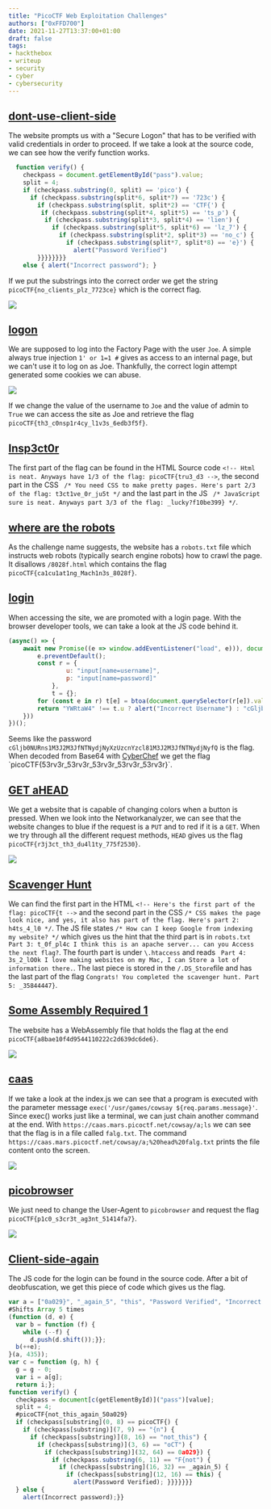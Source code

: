 ```yaml
---
title: "PicoCTF Web Exploitation Challenges"
authors: ["0xFFD700"]
date: 2021-11-27T13:37:00+01:00
draft: false
tags:
- hackthebox
- writeup
- security
- cyber
- cybersecurity
---
```


## [dont-use-client-side](https://play.picoctf.org/practice/challenge/66?category=1&page=1)

The website prompts us with a "Secure Logon" that has to be verified with valid credentials in order to proceed. If we take a look at the source code, we can see how the verify function works.

```javascript
  function verify() {
    checkpass = document.getElementById("pass").value;
    split = 4;
    if (checkpass.substring(0, split) == 'pico') {
      if (checkpass.substring(split*6, split*7) == '723c') {
        if (checkpass.substring(split, split*2) == 'CTF{') {
         if (checkpass.substring(split*4, split*5) == 'ts_p') {
          if (checkpass.substring(split*3, split*4) == 'lien') {
            if (checkpass.substring(split*5, split*6) == 'lz_7') {
              if (checkpass.substring(split*2, split*3) == 'no_c') {
                if (checkpass.substring(split*7, split*8) == 'e}') {
                  alert("Password Verified")
        }}}}}}}}
    else { alert("Incorrect password"); }
````
If we put the substrings into the correct order we get the string `picoCTF{no_clients_plz_7723ce}` which is the correct flag.

![](/images/picoctf-web1.png)


## [logon](https://play.picoctf.org/practice/challenge/46?category=1&page=1)

We are supposed to log into the Factory Page with the user `Joe`. A simple always true injection `1' or 1=1 #` gives as access to an internal page, but we can't use it to log on as Joe. Thankfully, the correct login attempt generated some cookies we can abuse.

![](/images/picoctf-web2.png)

If we change the value of the username to `Joe` and the value of admin to `True` we can access the site as Joe and retrieve the flag `picoCTF{th3_c0nsp1r4cy_l1v3s_6edb3f5f}`.

## [Insp3ct0r](https://play.picoctf.org/practice/challenge/18?category=1&page=1)

The first part of the flag can be found in the HTML Source code `<!-- Html is neat. Anyways have 1/3 of the flag: picoCTF{tru3_d3 -->`, the second part in the CSS `
/* You need CSS to make pretty pages. Here's part 2/3 of the flag: t3ct1ve_0r_ju5t */` and the last part in the JS `
/* JavaScript sure is neat. Anyways part 3/3 of the flag: _lucky?f10be399} */`.


## [where are the robots](https://play.picoctf.org/practice/challenge/4?category=1&page=1)

As the challenge name suggests, the website has a `robots.txt` file which instructs web robots (typically search engine robots) how to crawl the page. It disallows `/8028f.html` which contains the flag `picoCTF{ca1cu1at1ng_Mach1n3s_8028f}`.


## [login](https://play.picoctf.org/practice/challenge/200?category=1&page=1)

When accessing the site, we are promoted with a login page. With the browser developer tools, we can take a look at the JS code behind it.
```javascript
(async() => {
    await new Promise((e => window.addEventListener("load", e))), document.querySelector("form").addEventListener("submit", (e => {
        e.preventDefault();
        const r = {
                u: "input[name=username]",
                p: "input[name=password]"
            },
            t = {};
        for (const e in r) t[e] = btoa(document.querySelector(r[e]).value).replace(/=/g, "");
        return "YWRtaW4" !== t.u ? alert("Incorrect Username") : "cGljb0NURns1M3J2M3JfNTNydjNyXzUzcnYzcl81M3J2M3JfNTNydjNyfQ" !== t.p ? alert("Incorrect Password") : void alert(`Correct Password! Your flag is ${atob(t.p)}.`)
    }))
})();
```
Seems like the password `cGljb0NURns1M3J2M3JfNTNydjNyXzUzcnYzcl81M3J2M3JfNTNydjNyfQ` is the flag. When decoded from Base64 with [CyberChef](https://gchq.github.io/CyberChef/#recipe=From_Base64('A-Za-z0-9%2B/%3D',true)&input=Y0dsamIwTlVSbnMxTTNKMk0zSmZOVE55ZGpOeVh6VXpjbll6Y2w4MU0zSjJNM0pmTlROeWRqTnlmUQ) we get the flag `picoCTF{53rv3r_53rv3r_53rv3r_53rv3r_53rv3r}`.


## [GET aHEAD](https://play.picoctf.org/practice/challenge/132?category=1&page=1)

We get a website that is capable of changing colors when a button is pressed. When we look into the Networkanalyzer, we can see that the website changes to blue if the request is a `PUT` and to red if it is a `GET`. When we try through all the different request methods, `HEAD` gives us the flag `picoCTF{r3j3ct_th3_du4l1ty_775f2530}`. 

![](/images/picoctf-web3.png)


## [Scavenger Hunt](https://play.picoctf.org/practice/challenge/161?category=1&page=1)

We can find the first part in the HTML
`<!-- Here's the first part of the flag: picoCTF{t -->` and the second part in the CSS
`/* CSS makes the page look nice, and yes, it also has part of the flag. Here's part 2: h4ts_4_l0 */`. The JS file states `/* How can I keep Google from indexing my website? */` which gives us the hint that the third part is in 
`robots.txt` ` Part 3: t_0f_pl4c
 I think this is an apache server... can you Access the next flag?`. The fourth part is under `\.htaccess` and reads ` Part 4: 3s_2_lO0k
 I love making websites on my Mac, I can Store a lot of information there.`. The last piece is stored in the `/.DS_Store`file and has the last part of the flag `Congrats! You completed the scavenger hunt. Part 5: _35844447}`.


## [Some Assembly Required 1](https://play.picoctf.org/practice/challenge/152?category=1&page=1)

The website has a WebAssembly file that holds the flag at the end `picoCTF{a8bae10f4d9544110222c2d639dc6de6}`.

![](/images/picoctf-web4.png)

## [caas](https://play.picoctf.org/practice/challenge/202?category=1&page=2)

If we take a look at the index.js we can see that a program is executed with the parameter message `exec('/usr/games/cowsay ${req.params.message}'`. Since exec() works just like a terminal, we can just chain another command at the end. With `https://caas.mars.picoctf.net/cowsay/a;ls` we can see that the flag is in a file called `falg.txt`. The command `https://caas.mars.picoctf.net/cowsay/a;%20head%20falg.txt` prints the file content onto the screen.

![](/images/picoctf-web5.png)


## [picobrowser](https://play.picoctf.org/practice/challenge/9?category=1&page=2)

We just need to change the User-Agent to `picobrowser` and request the flag `picoCTF{p1c0_s3cr3t_ag3nt_51414fa7}`.

![](/images/picoctf-web6.png)


## [Client-side-again](https://play.picoctf.org/practice/challenge/69?category=1&page=2)

The JS code for the login can be found in the source code. After a bit of deobfuscation, we get this piece of code which gives us the flag.

```javascript
var a = ["0a029}", "_again_5", "this", "Password Verified", "Incorrect password", "getElementById", "value", "substring", "picoCTF{", "not_this"];
#Shifts Array 5 times
(function (d, e) {
  var b = function (f) {
    while (--f) {
      d.push(d.shift());}};
  b(++e);
}(a, 435));
var c = function (g, h) {
  g = g - 0;
  var i = a[g];
  return i;};
function verify() {
  checkpass = document[c(getElementById)]("pass")[value];
  split = 4;
  #picoCTF{not_this_again_50a029}
  if (checkpass[substring](0, 8) == picoCTF{) { 
    if (checkpass[substring)](7, 9) == "{n") {
      if (checkpass[substring)](8, 16) == "not_this") {
        if (checkpass[substring)](3, 6) == "oCT") {
          if (checkpass[substring)](32, 64) == 0a029}) {
            if (checkpass.substring(6, 11) == "F{not") {
              if (checkpass[substring](16, 32) == _again_5) {
                if (checkpass[substring](12, 16) == this) {
                  alert(Password Verified); }}}}}}}
  } else {
    alert(Incorrect password);}}
```